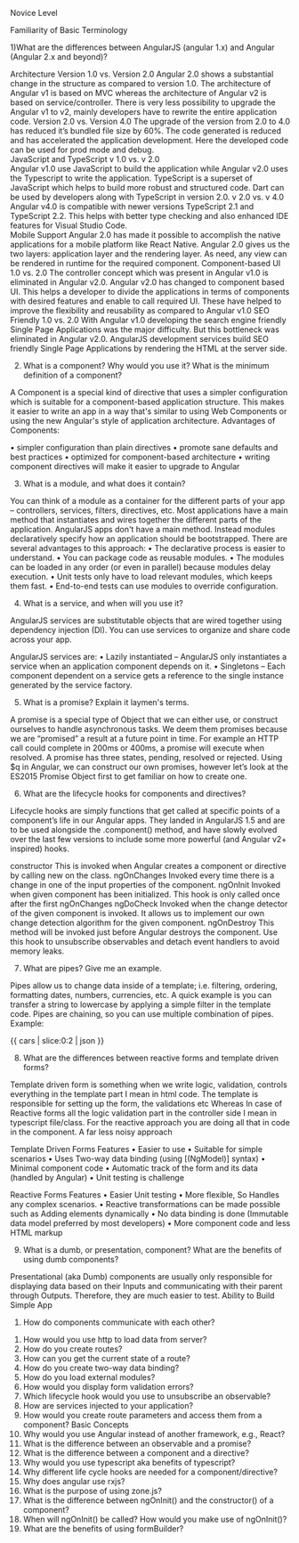 Novice Level

Familiarity of Basic Terminology

1)What are the differences between AngularJS (angular 1.x) and Angular (Angular 2.x and beyond)?

Architecture
Version 1.0 vs. Version 2.0 
Angular 2.0 shows a substantial change in the structure as compared to version 1.0. The architecture of Angular v1 is based on MVC whereas the architecture of Angular v2 is based on service/controller. There is very less possibility to upgrade the Angular v1 to v2, mainly developers have to rewrite the entire application code. 
Version 2.0 vs. Version 4.0 
The upgrade of the version from 2.0 to 4.0 has reduced it’s bundled file size by 60%. The code generated is reduced and has accelerated the application development. Here the developed code can be used for prod mode and debug.  
JavaScript and TypeScript 
v 1.0 vs. v 2.0  
Angular v1.0 use JavaScript to build the application while Angular v2.0 uses the Typescript to write the application. TypeScript is a superset of JavaScript which helps to build more robust and structured code. Dart can be used by developers along with TypeScript in version 2.0. 
v 2.0 vs. v 4.0 
Angular v4.0 is compatible with newer versions TypeScript 2.1 and TypeScript 2.2. This helps with better type checking and also enhanced IDE features for Visual Studio Code.  
Mobile Support
Angular 2.0 has made it possible to accomplish the native applications for a mobile platform like React Native. Angular 2.0 gives us the two layers: application layer and the rendering layer. As need, any view can be rendered in runtime for the required component. 
Component-based UI 
1.0 vs. 2.0 
The controller concept which was present in Angular v1.0 is eliminated in Angular v2.0. Angular v2.0 has changed to component based UI. This helps a developer to divide the applications in terms of components with desired features and enable to call required UI. These have helped to improve the flexibility and reusability as compared to Angular v1.0 
SEO Friendly
1.0 vs. 2.0
With Angular v1.0 developing the search engine friendly Single Page Applications was the major difficulty. But this bottleneck was eliminated in Angular v2.0. AngularJS development services build SEO friendly Single Page Applications by rendering the HTML at the server side.

2) What is a component? Why would you use it? What is the minimum definition of a component?

A Component is a special kind of directive that uses a simpler configuration which is suitable for a component-based application structure. This makes it easier to write an app in a way that's similar to using Web Components or using the new Angular's style of application architecture.
Advantages of Components:

•	simpler configuration than plain directives
•	promote sane defaults and best practices
•	optimized for component-based architecture
•	writing component directives will make it easier to upgrade to Angular

3) What is a module, and what does it contain?

You can think of a module as a container for the different parts of your app – controllers, services, filters, directives, etc. Most applications have a main method that instantiates and wires together the different parts of the application. AngularJS apps don't have a main method. Instead modules declaratively specify how an application should be bootstrapped. There are several advantages to this approach:
•	The declarative process is easier to understand.
•	You can package code as reusable modules.
•	The modules can be loaded in any order (or even in parallel) because modules delay execution.
•	Unit tests only have to load relevant modules, which keeps them fast.
•	End-to-end tests can use modules to override configuration.

4) What is a service, and when will you use it?

AngularJS services are substitutable objects that are wired together using dependency injection (DI). You can use services to organize and share code across your app.

AngularJS services are:
•	Lazily instantiated – AngularJS only instantiates a service when an application component depends on it.
•	Singletons – Each component dependent on a service gets a reference to the single instance generated by the service factory.

5) What is a promise? Explain it laymen's terms.

A promise is a special type of Object that we can either use, or construct ourselves to handle asynchronous tasks. We deem them promises because we are “promised” a result at a future point in time. For example an HTTP call could complete in 200ms or 400ms, a promise will execute when resolved.
A promise has three states, pending, resolved or rejected. Using $q in Angular, we can construct our own promises, however let’s look at the ES2015 Promise Object first to get familiar on how to create one.

6) What are the lifecycle hooks for components and directives?

Lifecycle hooks are simply functions that get called at specific points of a component’s life in our Angular apps. They landed in AngularJS 1.5 and are to be used alongside the .component() method, and have slowly evolved over the last few versions to include some more powerful (and Angular v2+ inspired) hooks. 

constructor
This is invoked when Angular creates a component or directive by calling new on the class.
ngOnChanges
Invoked every time there is a change in one of the input properties of the component.
ngOnInit
Invoked when given component has been initialized. This hook is only called once after the first ngOnChanges
ngDoCheck
Invoked when the change detector of the given component is invoked. It allows us to implement our own change detection algorithm for the given component.
ngOnDestroy
This method will be invoked just before Angular destroys the component. Use this hook to unsubscribe observables and detach event handlers to avoid memory leaks.

7) What are pipes? Give me an example.

Pipes allow us to change data inside of a template; i.e. filtering, ordering, formatting dates, numbers, currencies, etc. A quick example is you can transfer a string to lowercase by applying a simple filter in the template code.
Pipes are chaining, so you can use multiple combination of pipes. Example:
<p>{{ cars | slice:0:2 | json }}</p>

8) What are the differences between reactive forms and template driven forms?

Template driven form is something when we write logic, validation, controls everything in the template part I mean in html code. The template is responsible for setting up the form, the validations etc
Whereas In case of Reactive forms all the logic validation part in the controller side I mean in typescript file/class. For the reactive approach you are doing all that in code in the component. A far less noisy approach

Template Driven Forms Features
•	Easier to use
•	Suitable for simple scenarios
•	Uses Two-way data binding (using [(NgModel)] syntax)
•	Minimal component code
•	Automatic track of the form and its data (handled by Angular)
•	Unit testing is challenge

Reactive Forms Features
•	Easier Unit testing
•	More flexible, So Handles any complex scenarios.
•	Reactive transformations can be made possible such as Adding elements dynamically
•	No data binding is done (Immutable data model preferred by most developers)
•	More component code and less HTML markup

9) What is a dumb, or presentation, component? What are the benefits of using dumb components?

Presentational (aka Dumb) components are usually only responsible for displaying data based on their Inputs and communicating with their parent through Outputs. Therefore, they are much easier to test.
Ability to Build Simple App
1) How do components communicate with each other?

1.	How would you use http to load data from server?
2.	How do you create routes?
3.	How can you get the current state of a route?
4.	How do you create two-way data binding?
5.	How do you load external modules?
6.	How would you display form validation errors?
7.	Which lifecycle hook would you use to unsubscribe an observable?
8.	How are services injected to your application?
9.	How would you create route parameters and access them from a component?
Basic Concepts
1.	Why would you use Angular instead of another framework, e.g., React?
2.	What is the difference between an observable and a promise?
3.	What is the difference between a component and a directive?
4.	Why would you use typescript aka benefits of typescript?
5.	Why different life cycle hooks are needed for a component/directive?
6.	Why does angular use rxjs?
7.	What is the purpose of using zone.js?
8.	What is the difference between ngOnInit() and the constructor() of a component?
9.	When will ngOnInit() be called? How would you make use of ngOnInit()?
10.	What are the benefits of using formBuilder?


